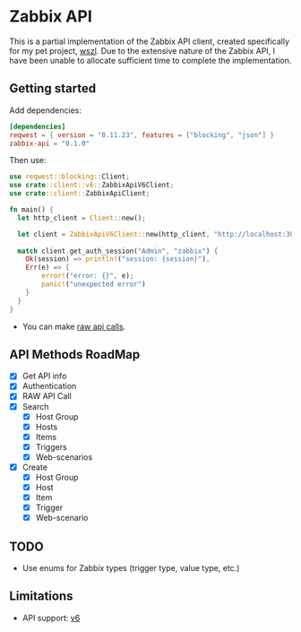 # Zabbix API

This is a partial implementation of the Zabbix API client, created specifically for my pet project, [wszl](https://github.com/tinyops-ru/zabbix-lld-ws). 
Due to the extensive nature of the Zabbix API, I have been unable to allocate sufficient time to complete the implementation.

## Getting started

Add dependencies:

```toml
[dependencies]
reqwest = { version = "0.11.23", features = ["blocking", "json"] }
zabbix-api = "0.1.0"
```

Then use:

```rust
use reqwest::blocking::Client;
use crate::client::v6::ZabbixApiV6Client;
use crate::client::ZabbixApiClient;

fn main() {
  let http_client = Client::new();

  let client = ZabbixApiV6Client::new(http_client, "http://localhost:3080/api_jsonrpc.php");
    
  match client.get_auth_session("Admin", "zabbix") {
    Ok(session) => println!("session: {session}"),
    Err(e) => {
        error!("error: {}", e);
        panic!("unexpected error")
    }
  }
}
```

- You can make [raw api calls](src/client/v6/mod.rs#L113).

## API Methods RoadMap

- [x] Get API info
- [x] Authentication
- [x] RAW API Call
- [x] Search
  - [x] Host Group
  - [x] Hosts
  - [x] Items
  - [x] Triggers
  - [x] Web-scenarios
- [x] Create
  - [x] Host Group
  - [x] Host
  - [x] Item
  - [x] Trigger
  - [x] Web-scenario

## TODO

- Use enums for Zabbix types (trigger type, value type, etc.)

## Limitations

- API support: [v6](https://www.zabbix.com/documentation/6.0/en/manual/api)